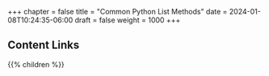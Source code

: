 +++
chapter = false
title = "Common Python List Methods"
date = 2024-01-08T10:24:35-06:00
draft = false
weight = 1000
+++

## Content Links

{{% children %}}